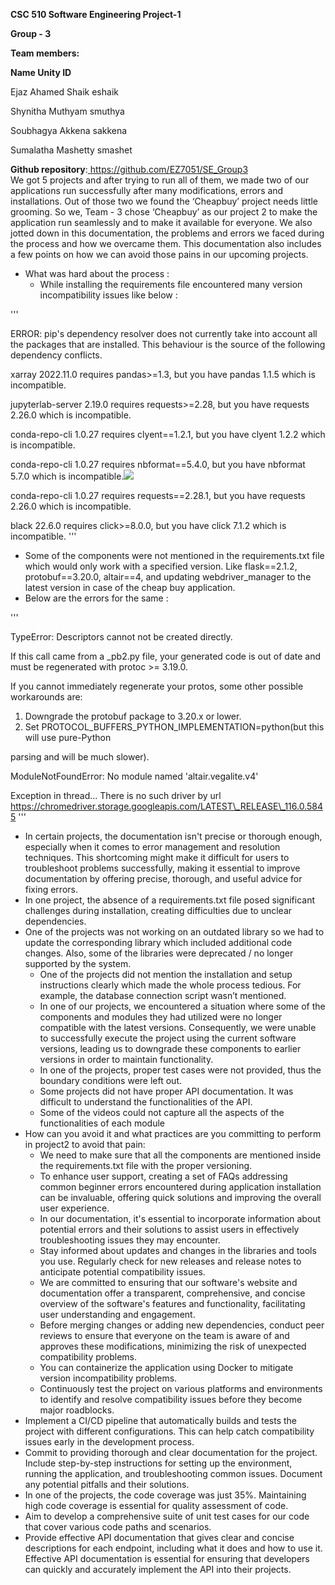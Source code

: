 ﻿**CSC 510 Software Engineering Project-1**

**Group - 3**

**Team members:**

**Name Unity ID**

Ejaz Ahamed Shaik eshaik

Shynitha Muthyam smuthya

Soubhagya Akkena sakkena

Sumalatha Mashetty smashet

**Github repository**:[ ](https://github.ncsu.edu/araveen/engr-ALDA-Fall2022-H35)[https://github.com/EZ7051/SE_Group3 ](https://github.com/EZ7051/SE_Group3)</br>
We got 5 projects and after trying to run all of them, we made two of our applications run successfully after many modifications, errors and installations. Out of those two we found the ‘Cheapbuy’ project needs little grooming. So we, Team - 3 chose ‘Cheapbuy’ as our project 2 to make the application run seamlessly and to make it available for everyone. We also jotted down in this documentation, the problems and errors we faced during the process and how we overcame them. This documentation also includes a few points on how we can avoid those pains in our upcoming projects.


- What was hard about the process :
  - While installing the requirements file encountered many version incompatibility issues like below :

'''

ERROR: pip's dependency resolver does not currently take into account all the packages that are installed. This behaviour is the source of the following dependency conflicts.

xarray 2022.11.0 requires pandas>=1.3, but you have pandas 1.1.5 which is incompatible.

jupyterlab-server 2.19.0 requires requests>=2.28, but you have requests 2.26.0 which is incompatible.

conda-repo-cli 1.0.27 requires clyent==1.2.1, but you have clyent 1.2.2 which is incompatible.

conda-repo-cli 1.0.27 requires nbformat==5.4.0, but you have nbformat 5.7.0 which is incompatible.![](Aspose.Words.6da1bd32-516e-4fbd-8b3e-a99145b1e0f0.002.png)

conda-repo-cli 1.0.27 requires requests==2.28.1, but you have requests 2.26.0 which is incompatible.

black 22.6.0 requires click>=8.0.0, but you have click 7.1.2 which is incompatible.
'''

- Some of the components were not mentioned in the requirements.txt file which would only work with a specified version. Like flask==2.1.2, protobuf==3.20.0, altair==4, and updating webdriver\_manager to the latest version in case of the cheap buy application.
- Below are the errors for the same :

'''

TypeError: Descriptors cannot not be created directly.

If this call came from a \_pb2.py file, your generated code is out of date and must be regenerated with protoc >= 3.19.0.

If you cannot immediately regenerate your protos, some other possible workarounds are:

1. Downgrade the protobuf package to 3.20.x or lower.
1. Set PROTOCOL\_BUFFERS\_PYTHON\_IMPLEMENTATION=python(but this will use pure-Python

parsing and will be much slower).

ModuleNotFoundError: No module named 'altair.vegalite.v4'

Exception in thread... There is no such driver by url https://chromedriver.storage.googleapis.com/LATEST\_RELEASE\_116.0.5845
'''

- In certain projects, the documentation isn't precise or thorough enough, especially when it comes to error management and resolution techniques. This shortcoming might make it difficult for users to troubleshoot problems successfully, making it essential to improve documentation by offering precise, thorough, and useful advice for fixing errors.
- In one project, the absence of a requirements.txt file posed significant challenges during installation, creating difficulties due to unclear dependencies.
- One of the projects was not working on an outdated library so we had to update the corresponding library which included additional code changes. Also, some of the libraries were deprecated / no longer supported by the system.
  - One of the projects did not mention the installation and setup instructions clearly which made the whole process tedious. For example, the database connection script wasn’t mentioned.
  - In one of our projects, we encountered a situation where some of the components and modules they had utilized were no longer compatible with the latest versions. Consequently, we were unable to successfully execute the project using the current software versions, leading us to downgrade these components to earlier versions in order to maintain functionality.
  - In one of the projects, proper test cases were not provided, thus the boundary conditions were left out.
  - Some projects did not have proper API documentation. It was difficult to understand the functionalities of the API.
  - Some of the videos could not capture all the aspects of the functionalities of each module
- How can you avoid it and what practices are you committing to perform in project2 to avoid that pain:
  - We need to make sure that all the components are mentioned inside the requirements.txt file with the proper versioning.
  - To enhance user support, creating a set of FAQs addressing common beginner errors encountered during application installation can be invaluable, offering quick solutions and improving the overall user experience.
  - In our documentation, it's essential to incorporate information about potential errors and their solutions to assist users in effectively troubleshooting issues they may encounter.
  - Stay informed about updates and changes in the libraries and tools you use. Regularly check for new releases and release notes to anticipate potential compatibility issues.
  - We are committed to ensuring that our software's website and documentation offer a transparent, comprehensive, and concise overview of the software's features and functionality, facilitating user understanding and engagement.
  - Before merging changes or adding new dependencies, conduct peer reviews to ensure that everyone on the team is aware of and approves these modifications, minimizing the risk of unexpected compatibility problems.
  - You can containerize the application using Docker to mitigate version incompatibility problems.
  - Continuously test the project on various platforms and environments to identify and resolve compatibility issues before they become major roadblocks.
- Implement a CI/CD pipeline that automatically builds and tests the project with different configurations. This can help catch compatibility issues early in the development process.
- Commit to providing thorough and clear documentation for the project. Include step-by-step instructions for setting up the environment, running the application, and troubleshooting common issues. Document any potential pitfalls and their solutions.
- In one of the projects, the code coverage was just 35%. Maintaining high code coverage is essential for quality assessment of code.
- Aim to develop a comprehensive suite of unit test cases for our code that cover various code paths and scenarios.
- Provide effective API documentation that gives clear and concise descriptions for each endpoint, including what it does and how to use it. Effective API documentation is essential for ensuring that developers can quickly and accurately implement the API into their projects.
